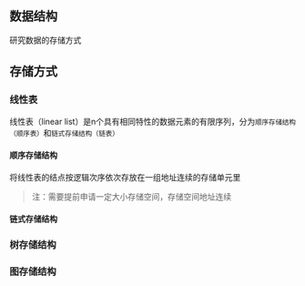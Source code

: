 ## 数据结构
研究数据的存储方式

## 存储方式
### 线性表

线性表（linear list）是n个具有相同特性的数据元素的有限序列，分为`顺序存储结构（顺序表）`和`链式存储结构（链表）`

#### 顺序存储结构
将线性表的结点按逻辑次序依次存放在一组地址连续的存储单元里
> 注：需要提前申请一定大小存储空间，存储空间地址连续

#### 链式存储结构

### 树存储结构
### 图存储结构